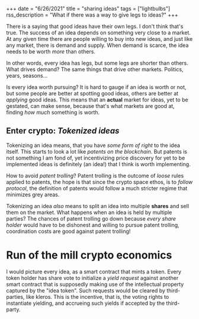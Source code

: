 +++
date = "6/26/2021"
title = "sharing ideas"
tags = ["lightbulbs"]
rss_description = "What if there was a way to give legs to ideas?"
+++

There is a saying that good ideas have their own legs.
I don't think that's true. The success of an idea depends on something very close to a market. At any given time there are people willing to buy into new ideas, and just like any market, there is demand and supply. When demand is scarce, the idea needs to be worth _more_ than others.

In other words, every idea has legs, but some legs are shorter than others. What drives demand? The same things that drive other markets. Politics, years, seasons...

Is every idea worth pursuing? It is hard to gauge if an idea is worth or not, but some people are better at spotting good ideas, others are better at _applying_ good ideas. This means that an **actual** market for ideas, yet to be gestated, can make sense, because that's what markets are good at, finding _how much_ something is worth.

## Enter crypto: _Tokenized ideas_
Tokenizing an idea means, that you have _some form of right_ to the idea itself. This starts to look a lot like _patents on the blockchain_. But patents is not something I am fond of, yet incentivizing price discovery for yet to be implemented ideas is definitely (an idea!) that I think is worth implementing.

How to avoid _patent trolling_? Patent trolling is the outcome of _loose_ rules applied to patents, the hope is that since the crypto space ethos, is to _follow protocol_, the definition of patents would follow a much stricter regime that minimizes grey areas.

Tokenizing an idea _also_ means to split an idea into multiple **shares** and sell them on the market. What happens when an idea is held by multiple parties? The chances of patent trolling go down because _every share holder_ would have to be dishonest and willing to pursue patent trolling, coordination costs are good against patent trolling!

# Run of the mill crypto economics
I would picture every idea, as a smart contract that mints a token. Every token holder has share vote to initialize a _yield request_ against another smart contract that is supposedly making use of the intellectual property captured by the "idea token". Such requests would be cleared by third-parties, like kleros. This is the incentive, that is, the voting rights to instantiate yielding, and accrueing such yields if accepted by the third-party.
